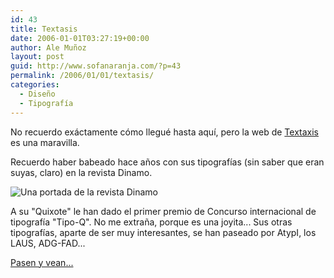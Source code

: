 ```yaml
---
id: 43
title: Textasis
date: 2006-01-01T03:27:19+00:00
author: Ale Muñoz
layout: post
guid: http://www.sofanaranja.com/?p=43
permalink: /2006/01/01/textasis/
categories:
  - Diseño
  - Tipografía
---
```

No recuerdo exáctamente cómo llegué hasta aquí, pero la web de [Textaxis][1] es una maravilla.

Recuerdo haber babeado hace años con sus tipografías (sin saber que eran suyas, claro) en la revista Dinamo.

<img src="/wp-content/thumb-di_img.jpg" alt="Una portada de la revista Dinamo" />

A su "Quixote" le han dado el primer premio de Concurso internacional de tipografía "Tipo-Q". No me extraña, porque es una joyita... Sus otras tipografías, aparte de ser muy interesantes, se han paseado por AtypI, los LAUS, ADG-FAD...

[Pasen y vean...][1]

[1]: http://www.textaxis.com